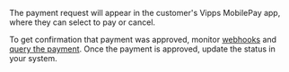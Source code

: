 The payment request will appear in the customer's Vipps MobilePay app,
where they can select to pay or cancel.

To get confirmation that payment was approved, monitor
[webhooks](https://developer.vippsmobilepay.com/docs/APIs/webhooks-api) and
[query the payment](https://developer.vippsmobilepay.com/api/epayment#tag/QueryPayments/operation/getPayment).
Once the payment is approved, update the status in your system.
